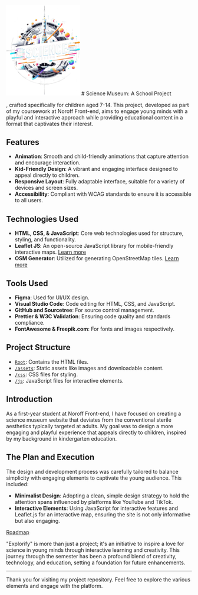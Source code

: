 <img src="/assets/images/logo.webp" width="200px">
# Science Museum: A School Project

, crafted specifically for children aged 7-14. This project, developed as part of my coursework at Noroff Front-end, aims to engage young minds with a playful and interactive approach while providing educational content in a format that captivates their interest.

## Features

- **Animation**: Smooth and child-friendly animations that capture attention and encourage interaction.
- **Kid-Friendly Design**: A vibrant and engaging interface designed to appeal directly to children.
- **Responsive Layout**: Fully adaptable interface, suitable for a variety of devices and screen sizes.
- **Accessibility**: Compliant with WCAG standards to ensure it is accessible to all users.

## Technologies Used

- **HTML, CSS, & JavaScript**: Core web technologies used for structure, styling, and functionality.
- **Leaflet JS**: An open-source JavaScript library for mobile-friendly interactive maps. [Learn more](https://leafletjs.com/)
- **OSM Generator**: Utilized for generating OpenStreetMap tiles. [Learn more](https://www.osm-generator.com/)

## Tools Used

- **Figma**: Used for UI/UX design.
- **Visual Studio Code**: Code editing for HTML, CSS, and JavaScript.
- **GitHub and Sourcetree**: For source control management.
- **Prettier & W3C Validation**: Ensuring code quality and standards compliance.
- **FontAwesome & Freepik.com**: For fonts and images respectively.

## Project Structure

- [`Root`](https://github.com/KjetilHHauger/science_museum): Contains the HTML files.
- [`/assets`](https://github.com/KjetilHHauger/science_museum/tree/main/assets): Static assets like images and downloadable content.
- [`/css`](https://github.com/KjetilHHauger/science_museum/tree/main/css): CSS files for styling.
- [`/js`](https://github.com/KjetilHHauger/science_museum/tree/main/js): JavaScript files for interactive elements.

## Introduction

As a first-year student at Noroff Front-end, I have focused on creating a science museum website that deviates from the conventional sterile aesthetics typically targeted at adults. My goal was to design a more engaging and playful experience that appeals directly to children, inspired by my background in kindergarten education.

## The Plan and Execution

The design and development process was carefully tailored to balance simplicity with engaging elements to captivate the young audience. This included:
- **Minimalist Design**: Adopting a clean, simple design strategy to hold the attention spans influenced by platforms like YouTube and TikTok.
- **Interactive Elements**: Using JavaScript for interactive features and Leaflet.js for an interactive map, ensuring the site is not only informative but also engaging.

[Roadmap](https://github.com/users/KjetilHHauger/projects/3/views/4)

"Explorify" is more than just a project; it's an initiative to inspire a love for science in young minds through interactive learning and creativity. This journey through the semester has been a profound blend of creativity, technology, and education, setting a foundation for future enhancements.

---

Thank you for visiting my project repository. Feel free to explore the various elements and engage with the platform.


